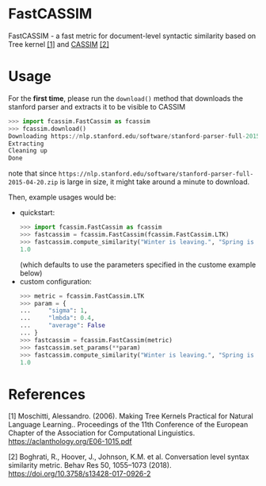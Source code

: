 # FastCASSIM

FastCASSIM - a fast metric for document-level syntactic similarity based on Tree kernel [[1]](#1)  and [CASSIM](https://github.com/USC-CSSL/CASSIM) [[2]](#2)

# Usage

For the **first time**, please run the `download()` method that downloads the stanford parser and extracts it to be visible to CASSIM
```python
>>> import fcassim.FastCassim as fcassim
>>> fcassim.download()
Downloading https://nlp.stanford.edu/software/stanford-parser-full-2015-04-20.zip
Extracting
Cleaning up
Done
```
note that since `https://nlp.stanford.edu/software/stanford-parser-full-2015-04-20.zip` is large in size, it might take around a minute to download.

Then, example usages would be:
- quickstart:
	```python
	>>> import fcassim.FastCassim as fcassim
	>>> fastcassim = fcassim.FastCassim(fcassim.FastCassim.LTK)
	>>> fastcassim.compute_similarity("Winter is leaving.", "Spring is coming.")
	1.0
	```
	(which defaults to use the parameters specified in the custome example below)
- custom configuration:
	```python
	>>> metric = fcassim.FastCassim.LTK
	>>> param = {
	...     "sigma": 1,
	...     "lmbda": 0.4,
	...     "average": False
	... }
	>>> fastcassim = fcassim.FastCassim(metric)
	>>> fastcassim.set_params(**param)
	>>> fastcassim.compute_similarity("Winter is leaving.", "Spring is coming.")
	1.0
	```

# References
<a id="1">[1]</a> 
Moschitti, Alessandro. (2006). Making Tree Kernels Practical for Natural Language Learning.. Proceedings of the 11th Conference of the European Chapter of the Association for Computational Linguistics. https://aclanthology.org/E06-1015.pdf

<a id="2">[2]</a> 
Boghrati, R., Hoover, J., Johnson, K.M. et al. Conversation level syntax similarity metric. Behav Res 50, 1055–1073 (2018). https://doi.org/10.3758/s13428-017-0926-2